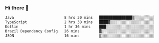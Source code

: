 ### Hi there 👋

<!--START_SECTION:waka-->

```txt
Java                       8 hrs 30 mins   ███████████████▒░░░░░░░░░   61.80 %
TypeScript                 2 hrs 38 mins   ████▓░░░░░░░░░░░░░░░░░░░░   19.25 %
Kotlin                     1 hr 36 mins    ███░░░░░░░░░░░░░░░░░░░░░░   11.67 %
Brazil Dependency Config   26 mins         ▓░░░░░░░░░░░░░░░░░░░░░░░░   03.20 %
JSON                       16 mins         ▒░░░░░░░░░░░░░░░░░░░░░░░░   01.95 %
```

<!--END_SECTION:waka-->

<!--
**jerry-shao/jerry-shao** is a ✨ _special_ ✨ repository because its `README.md` (this file) appears on your GitHub profile.

Here are some ideas to get you started:

- 🔭 I’m currently working on ...
- 🌱 I’m currently learning ...
- 👯 I’m looking to collaborate on ...
- 🤔 I’m looking for help with ...
- 💬 Ask me about ...
- 📫 How to reach me: ...
- 😄 Pronouns: ...
- ⚡ Fun fact: ...
-->
